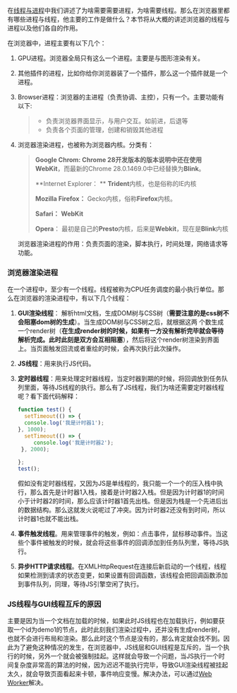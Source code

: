 在[线程与进程](https://juejin.cn/post/6953919482553188359/)中我们讲述了为啥需要需要进程，为啥需要线程。那么在浏览器里都有哪些进程与线程，他主要的工作是做什么？本节将从大概的讲述浏览器的线程与进程以及他们各自的作用。

在浏览器中，进程主要有以下几个：

1. GPU进程。浏览器全局只有这么一个进程。主要是与图形渲染有关。

2. 其他插件的进程，比如你给你浏览器装了一个插件，那么这一个插件就是一个进程。

3. Browser进程：浏览器的主进程（负责协调、主控），只有一个。主要功能有以下:

   > - 负责浏览器界面显示，与用户交互。如前进，后退等
   > - 负责各个页面的管理，创建和销毁其他进程

4. 浏览器渲染进程，也被称为浏览器内核。分类有：

   > **Google Chrom:  **Chrome 28开发版本的版本说明中还在使用**WebKit**，而最新的Chrome 28.0.1469.0中已经替换为**Blink**。
   >
   > **Internet Explorer： **  **Trident**内核，也是俗称的IE内核
   >
   > **Mozilla Firefox：** Gecko内核，俗称**Firefox**内核。
   >
   > **Safari：** **WebKit**
   >
   > **Opera**： 最初是自己的**Presto**内核，后来是**Webkit**，现在是**Blink**内核

   浏览器渲染进程的作用：负责页面的渲染，脚本执行，时间处理，网络请求等功能。

### 浏览器渲染进程

在一个进程中，至少有一个线程。线程被称为CPU任务调度的最小执行单位。那么在浏览器的渲染进程中，有以下几个线程：

1. **GUI渲染线程**： 解析html文档，生成DOM树与CSS树（**需要注意的是css树不会阻塞dom树的生成**）。当生成DOM树与CSS树之后，就根据这两 个数生成一个render树（**在生成render树的时候，如果有一方没有解析完毕就会等待解析完成。此时此刻是双方会互相阻塞**），然后将这个render树渲染到界面上。当页面触发回流或者重绘的时候，会再次执行此次操作。

2. **JS线程**：用来执行JS代码。

3. **定时器线程**：用来处理定时器线程，当定时器到期的时候，将回调放到任务队列里面，等待JS线程的执行。那么有了JS线程，我们为啥还需要定时器线程呢？看下面代码解释：

   ```javascript
   function test() {
     setTimeout(() => {
     console.log('我是计时器1');
   }, 1000);
     setTimeout(() => {
     	console.log('我是计时器2');
   	}, 2000);
     
   };
   test();
   ```

   假如没有定时器线程，又因为JS是单线程的，我只能一个一个的压入栈中执行，那么首先是计时器1入栈，接着是计时器2入栈。但是因为计时器1的时间小于计时器2的时间，那么应该计时器1首先出栈。但是因为栈是一个先进后出的数据结构。那么这就发火说呢过了冲突。因为计时器2还没有到时间，所以计时器1也就不能出栈。

4. **事件触发线程**。用来管理事件的触发，例如：点击事件，鼠标移动事件。当这些个事件被触发的时候，就会将这些事件的回调添加到任务队列里，等待JS执行。

5. **异步HTTP请求线程**。在XMLHttpRequest在连接后新启动的一个线程，线程如果检测到请求的状态变更，如果设置有回调函数，该线程会把回调函数添加到事件队列，同理，等待JS引擎空闲了执行。

### JS线程与GUI线程互斥的原因

主要是因为当一个文档在加载的时候，如果此时JS线程也在加载执行，例如要获取一个id为demo1的节点，此时此刻我们渲染过程中，还并没有生成render树，也就不会进行布局和渲染。那么此时这个节点是没有的，那么肯定就会找不到。因此为了避免这种情况的发生，在浏览器中，JS线层和GUI线程是互斥的，当一个执行的时候，另外一个就会被强制挂起。这样就会导致一个问题，当JS执行一个时间复杂度非常高的算法的时候，因为迟迟不能执行完毕，导致GUI渲染线程被挂起太久，就会导致页面看起来卡顿，事件响应变慢。解决办法，可以通过[Web Worker](http://www.ruanyifeng.com/blog/2018/07/web-worker.html)解决。

